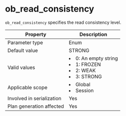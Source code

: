 ob_read_consistency
========================================
<!-- # docslug#/oceanbase-database/oceanbase-database/V4.0.0/ob_read_consistency-1-2-3 -->
`ob_read_consistency` specifies the read consistency level.


| **Property** | **Description** |
|----------|-------------------------------------------------------------------------------------------------------------------------------------------------------------------------------------------------------|
| Parameter type | Enum |
| Default value | STRONG |
| Valid values | <li> 0: An empty string   <li> 1: FROZEN   <li> 2: WEAK   <li> 3: STRONG |
| Applicable scope | <li> Global   <li> Session |
| Involved in serialization | Yes |
| Plan generation affected | Yes |




